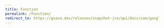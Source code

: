 ```yaml
---
title: Function
permalink: /Function/
redirect_to: https://guava.dev/releases/snapshot-jre/api/docs/com/google/common/base/Function.html
---
```

